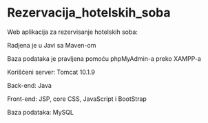 # Rezervacija_hotelskih_soba

Web aplikacija za rezervisanje hotelskih soba:

Radjena je u Javi sa Maven-om

Baza podataka je pravljena pomoću phpMyAdmin-a preko XAMPP-a

Korišćeni server: Tomcat 10.1.9

Back-end: Java

Front-end: JSP, core CSS, JavaScript i BootStrap

Baza podataka: MySQL
